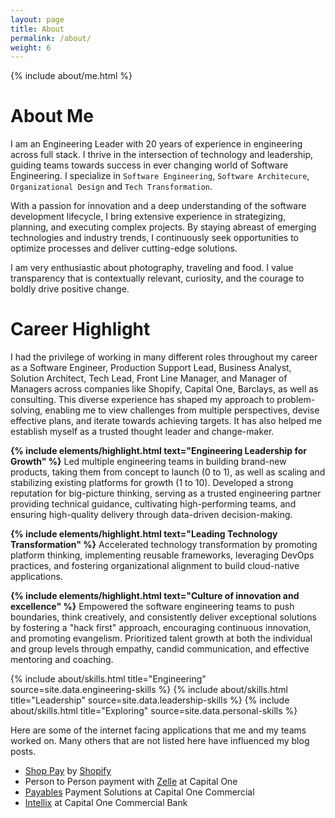 ```yaml
---
layout: page
title: About
permalink: /about/
weight: 6
---
```


{% include about/me.html %}

# **About Me**

I am an Engineering Leader with 20 years of experience in engineering across full stack. I thrive in the intersection of technology and leadership, guiding teams towards success in ever changing world of Software Engineering. I specialize in `Software Engineering`, `Software Architecure`, `Organizational Design` and `Tech Transformation`.

With a passion for innovation and a deep understanding of the software development lifecycle, I bring extensive experience in strategizing, planning, and executing complex projects. By staying abreast of emerging technologies and industry trends, I continuously seek opportunities to optimize processes and deliver cutting-edge solutions.

I am very enthusiastic about photography, traveling and food. I value transparency that is contextually relevant, curiosity, and the courage to boldly drive positive change.

# **Career Highlight**

I had the privilege of working in many different roles throughout my career as a Software Engineer, Production Support Lead, Business Analyst, Solution Architect, Tech Lead, Front Line Manager, and Manager of Managers across companies like Shopify, Capital One, Barclays, as well as consulting. This diverse experience has shaped my approach to problem-solving, enabling me to view challenges from multiple perspectives, devise effective plans, and iterate towards achieving targets. It has also helped me establish myself as a trusted thought leader and change-maker.

**{% include elements/highlight.html text="Engineering Leadership for Growth" %}**
Led multiple engineering teams in building brand-new products, taking them from concept to launch (0 to 1), as well as scaling and stabilizing existing platforms for growth (1 to 10). Developed a strong reputation for big-picture thinking, serving as a trusted engineering partner providing technical guidance, cultivating high-performing teams, and ensuring high-quality delivery through data-driven decision-making.

**{% include elements/highlight.html text="Leading Technology Transformation" %}** 
Accelerated technology transformation by promoting platform thinking, implementing reusable frameworks, leveraging DevOps practices, and fostering organizational alignment to build cloud-native applications.

**{% include elements/highlight.html text="Culture of innovation and excellence" %}**
Empowered the software engineering teams to push boundaries, think creatively, and consistently deliver exceptional solutions by fostering a "hack first" approach, encouraging continuous innovation, and promoting evangelism. Prioritized talent growth at both the individual and group levels through empathy, candid communication, and effective mentoring and coaching.

<div class="row">
{% include about/skills.html title="Engineering" source=site.data.engineering-skills %}
{% include about/skills.html title="Leadership" source=site.data.leadership-skills %}
{% include about/skills.html title="Exploring" source=site.data.personal-skills %}
</div>


Here are some of the internet facing applications that me and my teams worked on. Many others that are not listed here have influenced my blog posts.

- [Shop Pay](https://shop.app/shop-pay) by [Shopify](https://www.shopify.com)
- Person to Person payment with [Zelle](https://www.capitalone.com/bank/zelle/) at Capital One
- [Payables](https://www.capitalone.com/commercial/solutions/payment-solutions/payables/) Payment Solutions at Capital One Commercial
- [Intellix](https://intellix.capitalonebank.com/) at Capital One Commercial Bank


<!-- <div class="row">
{% include about/timeline.html %}
</div> -->

